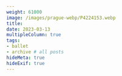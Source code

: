 ```yaml
---
weight: 61000
image: /images/prague-webp/P4224153.webp
title:
date: 2023-03-13
multipleColumn: true
tags:
- ballet
- archive # all posts
hideMeta: true
hideExif: true
---
```

